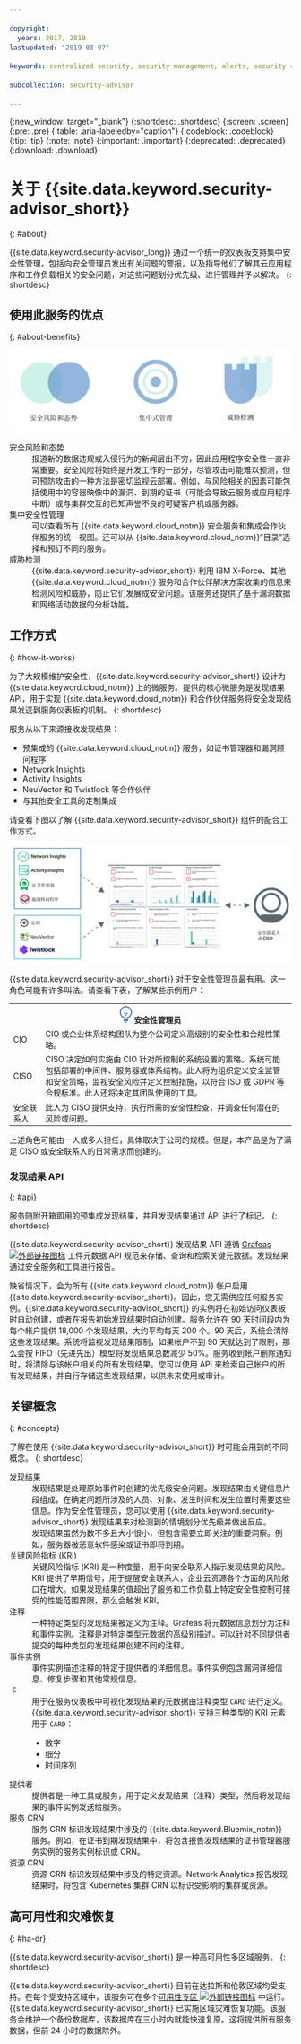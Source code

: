 ```yaml
---

copyright:
  years: 2017, 2019
lastupdated: "2019-03-07"

keywords: centralized security, security management, alerts, security risk, insights, threat detection

subcollection: security-advisor

---
```


{:new_window: target="_blank"}
{:shortdesc: .shortdesc}
{:screen: .screen}
{:pre: .pre}
{:table: .aria-labeledby="caption"}
{:codeblock: .codeblock}
{:tip: .tip}
{:note: .note}
{:important: .important}
{:deprecated: .deprecated}
{:download: .download}

# 关于 {{site.data.keyword.security-advisor_short}}
{: #about}

{{site.data.keyword.security-advisor_long}} 通过一个统一的仪表板支持集中安全性管理，包括向安全管理员发出有关问题的警报，以及指导他们了解其云应用程序和工作负载相关的安全问题，对这些问题划分优先级、进行管理并予以解决。
{: shortdesc}

## 使用此服务的优点
{: #about-benefits}

![{{site.data.keyword.security-advisor_short}} 体系结构](images/sa-benefits.png)


<dl>
  <dt>安全风险和态势</dt>
    <dd>报道新的数据违规或入侵行为的新闻层出不穷，因此应用程序安全性一直非常重要。安全风险将始终是开发工作的一部分，尽管攻击可能难以预测，但可预防攻击的一种方法是密切监视云部署。例如，与风险相关的因素可能包括使用中的容器映像中的漏洞、到期的证书（可能会导致云服务或应用程序中断）或与集群交互的已知声誉不良的可疑客户机或服务器。</dd>
  <dt>集中安全性管理</dt>
    <dd>可以查看所有 {{site.data.keyword.cloud_notm}} 安全服务和集成合作伙伴服务的统一视图。还可以从 {{site.data.keyword.cloud_notm}}“目录”选择和预订不同的服务。</dd>
  <dt>威胁检测</dt>
    <dd>{{site.data.keyword.security-advisor_short}} 利用 IBM X-Force、其他 {{site.data.keyword.cloud_notm}} 服务和合作伙伴解决方案收集的信息来检测风险和威胁，防止它们发展成安全问题。该服务还提供了基于漏洞数据和网络活动数据的分析功能。</dd>
</dl>


## 工作方式
{: #how-it-works}

为了大规模维护安全性，{{site.data.keyword.security-advisor_short}} 设计为 {{site.data.keyword.cloud_notm}} 上的微服务。提供的核心微服务是发现结果 API，用于实现 {{site.data.keyword.cloud_notm}} 和合作伙伴服务将安全发现结果发送到服务仪表板的机制。
{: shortdesc}

服务从以下来源接收发现结果：
* 预集成的 {{site.data.keyword.cloud_notm}} 服务，如证书管理器和漏洞顾问程序
* Network Insights
* Activity Insights
* NeuVector 和 Twistlock 等合作伙伴
* 与其他安全工具的定制集成

请查看下图以了解 {{site.data.keyword.security-advisor_short}} 组件的配合工作方式。

![{{site.data.keyword.security-advisor_short}} 体系结构](images/how-it-works.png)



{{site.data.keyword.security-advisor_short}} 对于安全性管理员最有用。这一角色可能有许多叫法。请查看下表，了解某些示例用户：

<table>
  <tr>
    <th colspan=2><img src="images/idea.png" alt="灯泡图标"/> 安全性管理员</th>
  </tr>
  <tr>
    <td>CIO</td>
    <td>CIO 或企业体系结构团队为整个公司定义高级别的安全性和合规性策略。</td>
  </tr>
  <tr>
    <td>CISO</td>
    <td>CISO 决定如何实施由 CIO 针对所控制的系统设置的策略。系统可能包括部署的中间件、服务器或体系结构。此人将为组织定义安全监管和安全策略，监视安全风险并定义控制措施，以符合 ISO 或 GDPR 等合规标准。此人还将决定其团队使用的工具。</td>
  </tr>
  <tr>
    <td>安全联系人</td>
    <td>此人为 CISO 提供支持，执行所需的安全性检查，并调查任何潜在的风险或问题。</td>
  </tr>
</table>

上述角色可能由一人或多人担任，具体取决于公司的规模。但是，本产品是为了满足 CISO 或安全联系人的日常需求而创建的。


### 发现结果 API
{: #api}

服务随附开箱即用的预集成发现结果，并且发现结果通过 API 进行了标记。
{: shortdesc}

{{site.data.keyword.security-advisor_short}} 发现结果 API 遵循 <a href="http://grafeas.ng.bluemix.net/ui/" target="_blank">Grafeas <img src="../../icons/launch-glyph.svg" alt="外部链接图标"></a> 工件元数据 API 规范来存储、查询和检索关键元数据。发现结果通过安全服务和工具进行报告。

缺省情况下，会为所有 {{site.data.keyword.cloud_notm}} 帐户启用 {{site.data.keyword.security-advisor_short}}。因此，您无需供应任何服务实例。{{site.data.keyword.security-advisor_short}} 的实例将在初始访问仪表板时自动创建，或者在报告初始发现结果时自动创建。服务允许在 90 天时间段内为每个帐户提供 18,000 个发现结果，大约平均每天 200 个。90 天后，系统会清除这些发现结果。系统将监视发现结果限制，如果帐户不到 90 天就达到了限制，那么会按 FIFO（先进先出）模型将发现结果总数减少 50%。服务收到帐户删除通知时，将清除与该帐户相关的所有发现结果。您可以使用 API 来检索自己帐户的所有发现结果，并自行存储这些发现结果，以供未来使用或审计。


## 关键概念
{: #concepts}

了解在使用 {{site.data.keyword.security-advisor_short}} 时可能会用到的不同概念。
{: shortdesc}

<dl>
  <dt>发现结果</dt>
    <dd>发现结果是处理原始事件时创建的优先级安全问题。发现结果由关键信息片段组成，在确定问题所涉及的人员、对象、发生时间和发生位置时需要这些信息。作为安全性管理员，您可以使用 {{site.data.keyword.security-advisor_short}} 发现结果来对检测到的情境划分优先级并做出反应。</br> 发现结果虽然为数不多且大小很小，但包含需要立即关注的重要洞察。例如，服务器被恶意软件感染或证书即将到期。</dd>
  <dt>关键风险指标 (KRI)</dt>
    <dd>关键风险指标 (KRI) 是一种度量，用于向安全联系人指示发现结果的风险。KRI 提供了早期信号，用于提醒安全联系人，企业云资源各个方面的风险敞口在增大。如果发现结果的值超出了服务和工作负载上特定安全性控制可接受的性能范围界限，那么会触发 KRI。</dd>
  <dt>注释</dt>
    <dd>一种特定类型的发现结果被定义为注释。Grafeas 将元数据信息划分为注释和事件实例。注释是对特定类型元数据的高级别描述。可以针对不同提供者提交的每种类型的发现结果创建不同的注释。</dd>
  <dt>事件实例</dt>
    <dd>事件实例描述注释的特定于提供者的详细信息。事件实例包含漏洞详细信息、修复步骤和其他常规信息。</dd>
  <dt>卡</dt>
    <dd>用于在服务仪表板中可视化发现结果的元数据由注释类型 <code>CARD</code> 进行定义。 {{site.data.keyword.security-advisor_short}} 支持三种类型的 KRI 元素用于 <code>CARD</code>：<ul><li>数字</li><li>细分</li><li>时间序列</li></ul></dd>
  <dt>提供者</dt>
    <dd>提供者是一种工具或服务，用于定义发现结果（注释）类型，然后将发现结果的事件实例发送给服务。</dd>
  <dt>服务 CRN</dt>
    <dd>服务 CRN 标识发现结果中涉及的 {{site.data.keyword.Bluemix_notm}} 服务。例如，在证书到期发现结果中，将包含报告发现结果的证书管理器服务实例的服务实例标识或 CRN。</dd>
  <dt>资源 CRN</dt>
    <dd>资源 CRN 标识发现结果中涉及的特定资源。Network Analytics 报告发现结果时，将包含 Kubernetes 集群 CRN 以标识受影响的集群或资源。</dd>
</dl>


## 高可用性和灾难恢复
{: #ha-dr}

{{site.data.keyword.security-advisor_short}} 是一种高可用性多区域服务。
{: shortdesc}

{{site.data.keyword.security-advisor_short}} 目前在达拉斯和伦敦区域均受支持。在每个受支持区域中，该服务可在多个<a href="https://www.ibm.com/blogs/bluemix/2018/06/improving-app-availability-multizone-clusters/" target="_blank">可用性专区 <img src="../../icons/launch-glyph.svg" alt="外部链接图标"></a> 中运行。{{site.data.keyword.security-advisor_short}} 已实施区域灾难恢复功能。该服务会维护一个备份数据库，该数据库在三小时内就能快速复原。这将提供所有服务数据，但前 24 小时的数据除外。
